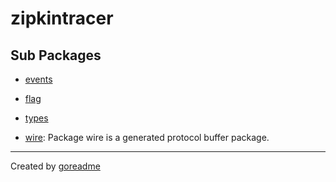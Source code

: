 # zipkintracer

## Sub Packages

* [events](./events)

* [flag](./flag)

* [types](./types)

* [wire](./wire): Package wire is a generated protocol buffer package.


---

Created by [goreadme](https://github.com/apps/goreadme)
